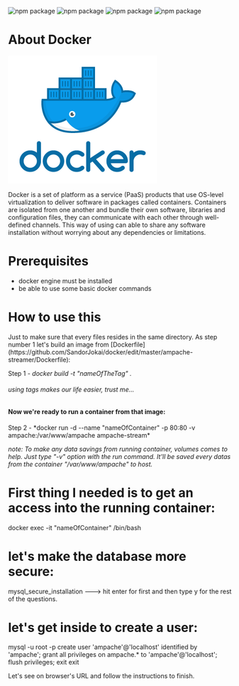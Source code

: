 ![npm package](https://img.shields.io/badge/docker-19.03.8-blue.svg)
![npm package](https://img.shields.io/badge/ampache-4.1.1-yellow.svg)
![npm package](https://img.shields.io/badge/apache-2.4.38-purple.svg)
![npm package](https://img.shields.io/badge/mariadb-10.3.29-yellow.svg)

<h1>About Docker</h1>

![Image of docker](https://github.com/SandorJokai/docker/blob/master/ampache-streamer/docker.png)

Docker is a set of platform as a service (PaaS) products that use OS-level virtualization to deliver software in packages called containers. Containers are isolated from one another and bundle their own software, libraries and configuration files, they can communicate with each other through well-defined channels.
This way of using can able to share any software installation without worrying about any dependencies or limitations.

<h1>Prerequisites</h1>

- docker engine must be installed
- be able to use some basic docker commands

<h1>How to use this</h1>
Just to make sure that every files resides in the same directory.
As step number 1 let's build an image from [Dockerfile](https://github.com/SandorJokai/docker/edit/master/ampache-streamer/Dockerfile):
      
Step 1 - *docker build -t "nameOfTheTag" .* <h6>using tags makes our life easier, trust me...</h6>

<h4>Now we're ready to run a container from that image:</h4>
Step 2 - *docker run -d --name "nameOfContainer" -p 80:80 -v ampache:/var/www/ampache ampache-stream*

*note: To make any data savings from running container, volumes comes to help. Just type "-v" option with the run command. It'll be saved every datas from the
container "/var/www/ampache" to host.*

# First thing I needed is to get an access into the running container:
docker exec -it "nameOfContainer" /bin/bash

# let's make the database more secure:
mysql_secure_installation ---> hit enter for first and then type y for the rest of the questions.

# let's get inside to create a user:
mysql -u root -p
create user 'ampache'@'localhost' identified by 'ampache';
grant all privileges on ampache.* to 'ampache'@'localhost';
flush privileges;
exit
exit

Let's see on browser's URL and follow the instructions to finish.

